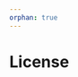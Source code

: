 ```yaml
---
orphan: true
---
```


# License

```{include} ../LICENSE

```
                                                                                                                                                                                        